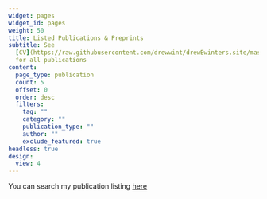 ```yaml
---
widget: pages
widget_id: pages
weight: 50
title: Listed Publications & Preprints
subtitle: See
  [CV](https://raw.githubusercontent.com/drewwint/drewEwinters.site/master/static/uploads/CV.pdf) or [Google Scholar](https://scholar.google.com/citations?hl=en&user=GmIdIyIAAAAJ&view_op=list_works&sortby=pubdate)
  for all publications
content:
  page_type: publication
  count: 5
  offset: 0
  order: desc
  filters:
    tag: ""
    category: ""
    publication_type: ""
    author: ""
    exclude_featured: true
headless: true
design:
  view: 4
---
```



You can search my publication listing [here](./publication/)


